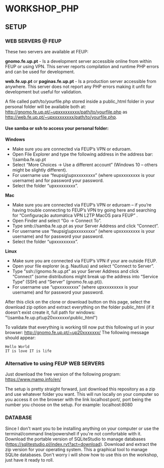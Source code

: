 # WORKSHOP_PHP

## SETUP

### WEB SERVERS @ FEUP
These two servers are available at FEUP:

**gnomo.fe.up.pt** - Is a development server accessible online from within FEUP or using VPN. This server reports compilation and runtime PHP errors and can be used for development.

**web.fe.up.pt** or **paginas.fe.up.pt** - Is a production server accessible from anywhere. This server does not report any PHP errors making it unfit for development but useful for validation.

A file called path/to/yourfile.php stored inside a public_html folder in your personal folder will be available both at: http://gnomo.fe.up.pt/~upxxxxxxxxx/path/to/yourfile.php as http://web.fe.up.pt/~upxxxxxxxxx/path/to/yourfile.php.

#### Use samba or ssh to access your personal folder:

**Windows**
* Make sure you are connected via FEUP’s VPN or eduroam.
* Open File Explorer and type the following address in the address bar: \\\\samba.fe.up.pt
* Select “More Choices → Use a different account” (Windows 10 – others might be slightly different).
* For username use “feupsig\\upxxxxxxxxx” (where upxxxxxxxxx is your username) and for password your password.
* Select the folder “upxxxxxxxxx”.

**Mac**
* Make sure you are connected via FEUP’s VPN or eduroam – if you’re having trouble connecting to FEUP’s VPN try going here and searching for “Configuração automática VPN L2TP MacOS para FEUP” .
* Open Finder and select “Go → Connect To”.
* Type smb://samba.fe.up.pt as your Server Address and click “Connect”.
* For username use “feupsig\\upxxxxxxxxx” (where upxxxxxxxxx is your username) and for password your password.
* Select the folder “upxxxxxxxxx”.

**Linux** 
* Make sure you are connected via FEUP’s VPN if your are outside FEUP.
* Open your file explorer (e.g. Nautilus) and select “Connect to Server”.
* Type "ssh://gnomo.fe.up.pt" as your Server Address and click “Connect” (some distributions might break up the address into “Service Type” (SSH) and “Server” (gnomo.fe.up.pt)).
* For username use “upxxxxxxxxx” (where upxxxxxxxxx is your username) and for password your password.

After this click on the clone or download button on this page, select the download zip option and extract everything on the folder public_html (if it doesn't exist create it, full path for windows: "\\\\samba.fe.up.pt\\up20xxxxxxx\\public_html")

To validate that everything is working till now put this following url in your browser: http://gnomo.fe.up.pt/~up20xxxxxxx/
The following message should appear: 

```
Hello World 
IT is love IT is life
```

### Alternative to using FEUP WEB SERVERS
Just download the free version of the following program: https://www.mamp.info/en/

The setup is pretty straight forward, just download this repository as a zip and use whatever folder you want. This will run locally on your computer so you access it on the browser with the link localhost:port/, port being the number you choose on the setup. For example: localhost:8080

### DATABASE
Since I don't want you to be installing anything on your computer or use the terminal/command line/powershell if you're not comfortable with it. Download the portable version of SQLiteStudio to manage databases (https://sqlitestudio.pl/index.rvt?act=download). Download and extract the zip version for your operating system. 
This a graphical tool to manage SQLite databases. Don't worry i will show how to use this on the workshop, just have it ready to roll.


